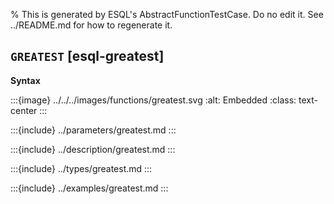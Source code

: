 % This is generated by ESQL's AbstractFunctionTestCase. Do no edit it. See ../README.md for how to regenerate it.

## `GREATEST` [esql-greatest]

**Syntax**

:::{image} ../../../images/functions/greatest.svg
:alt: Embedded
:class: text-center
:::


:::{include} ../parameters/greatest.md
:::

:::{include} ../description/greatest.md
:::

:::{include} ../types/greatest.md
:::

:::{include} ../examples/greatest.md
:::
